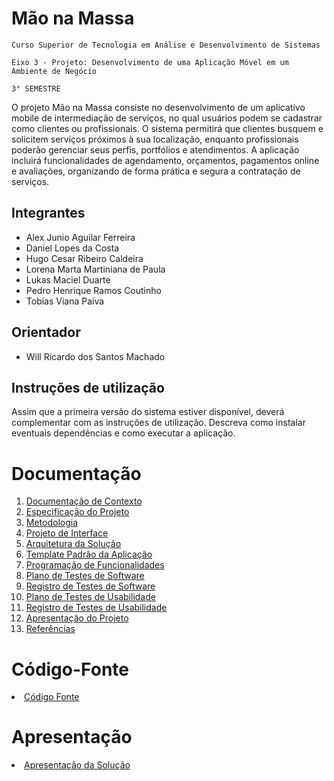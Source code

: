 # Mão na Massa

`Curso Superior de Tecnologia em Análise e Desenvolvimento de Sistemas`

`Eixo 3 - Projeto: Desenvolvimento de uma Aplicação Móvel em um Ambiente de Negócio`

`3° SEMESTRE`

O projeto Mão na Massa consiste no desenvolvimento de um aplicativo mobile de intermediação de serviços, no qual usuários podem se cadastrar como clientes ou profissionais. O sistema permitirá que clientes busquem e solicitem serviços próximos à sua localização, enquanto profissionais poderão gerenciar seus perfis, portfólios e atendimentos. A aplicação incluirá funcionalidades de agendamento, orçamentos, pagamentos online e avaliações, organizando de forma prática e segura a contratação de serviços. 

## Integrantes

* Alex Junio Aguilar Ferreira 
* Daniel Lopes da Costa
* Hugo Cesar Ribeiro Caldeira
* Lorena Marta Martiniana de Paula
* Lukas Maciel Duarte
* Pedro Henrique Ramos Coutinho
* Tobias Viana Paiva

## Orientador

* Will Ricardo dos Santos Machado

## Instruções de utilização

Assim que a primeira versão do sistema estiver disponível, deverá complementar com as instruções de utilização. Descreva como instalar eventuais dependências e como executar a aplicação.

# Documentação

<ol>
<li><a href="docs/01-Documentação de Contexto.md"> Documentação de Contexto</a></li>
<li><a href="docs/02-Especificação do Projeto.md"> Especificação do Projeto</a></li>
<li><a href="docs/03-Metodologia.md"> Metodologia</a></li>
<li><a href="docs/04-Projeto de Interface.md"> Projeto de Interface</a></li>
<li><a href="docs/05-Arquitetura da Solução.md"> Arquitetura da Solução</a></li>
<li><a href="docs/06-Template Padrão da Aplicação.md"> Template Padrão da Aplicação</a></li>
<li><a href="docs/07-Programação de Funcionalidades.md"> Programação de Funcionalidades</a></li>
<li><a href="docs/08-Plano de Testes de Software.md"> Plano de Testes de Software</a></li>
<li><a href="docs/09-Registro de Testes de Software.md"> Registro de Testes de Software</a></li>
<li><a href="docs/10-Plano de Testes de Usabilidade.md"> Plano de Testes de Usabilidade</a></li>
<li><a href="docs/11-Registro de Testes de Usabilidade.md"> Registro de Testes de Usabilidade</a></li>
<li><a href="docs/12-Apresentação do Projeto.md"> Apresentação do Projeto</a></li>
<li><a href="docs/13-Referências.md"> Referências</a></li>
</ol>

# Código-Fonte

<li><a href="https://github.com/ICEI-PUC-Minas-PMV-ADS/ICEI-PUC-Minas-ADS-pmv-ads-2025-1-e2-proj-int-t8"> Código Fonte</a></li>

# Apresentação

<li><a href="presentation/README.md"> Apresentação da Solução</a></li>
